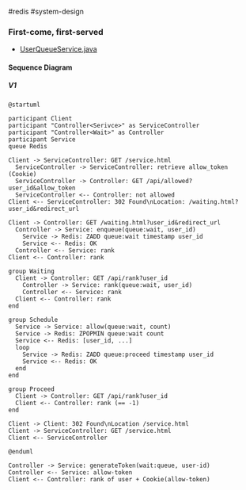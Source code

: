 #redis #system-design

### First-come, first-served

* [UserQueueService.java](https://github.com/morenice/fastcampus-2023-backend-advacned/blob/main/ch4/clip08/flow/src/main/java/com/fastcampus/flow/service/UserQueueService.java)

#### Sequence Diagram

##### V1

```plantuml
@startuml

participant Client
participant "Controller<Serivce>" as ServiceController
participant "Controller<Wait>" as Controller
participant Service
queue Redis

Client -> ServiceController: GET /service.html
  ServiceController -> ServiceController: retrieve allow_token (Cookie)
  ServiceController -> Controller: GET /api/allowed?user_id&allow_token
  ServiceController <-- Controller: not allowed
Client <-- ServiceController: 302 Found\nLocation: /waiting.html?user_id&redirect_url

Client -> Controller: GET /waiting.html?user_id&redirect_url
  Controller -> Service: enqueue(queue:wait, user_id)
    Service -> Redis: ZADD queue:wait timestamp user_id
    Service <-- Redis: OK
  Controller <-- Service: rank
Client <-- Controller: rank

group Waiting
  Client -> Controller: GET /api/rank?user_id
    Controller -> Service: rank(queue:wait, user_id)
    Controller <-- Service: rank
  Client <-- Controller: rank
end

group Schedule
  Service -> Service: allow(queue:wait, count)
  Service -> Redis: ZPOPMIN queue:wait count
  Service <-- Redis: [user_id, ...]
  loop
    Service -> Redis: ZADD queue:proceed timestamp user_id
    Service <-- Redis: OK
  end
end

group Proceed
  Client -> Controller: GET /api/rank?user_id
  Client <-- Controller: rank (== -1)
end

Client -> Client: 302 Found\nLocation /service.html
Client -> ServiceController: GET /service.html
Client <-- ServiceController

@enduml
```

```
Controller -> Service: generateToken(wait:queue, user-id)
Controller <-- Service: allow-token
Client <-- Controller: rank of user + Cookie(allow-token)
```
